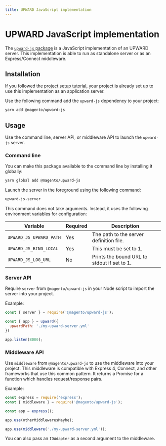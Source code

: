 ```yaml
---
title: UPWARD JavaScript implementation
---
```


# UPWARD JavaScript implementation

The [`upward-js` package][] is a JavaScript implementation of an UPWARD server.
This implementation is able to run as standalone server or as an Express/Connect middleware.

[`upward-js` package]: https://github.com/magento/pwa-studio/tree/master/packages/upward-js

## Installation

<InlineAlert variant="info" slots="text"/>

If you followed the [project setup tutorial][], your project is already set up to use this implementation as an application server.

[project setup tutorial]: /tutorials/setup-storefront/

Use the following command add the `upward-js` dependency to your project:

```sh
yarn add @magento/upward-js
```

## Usage

Use the command line, server API, or middleware API to launch the `upward-js` server.

### Command line

You can make this package available to the command line by installing it globally:

```sh
yarn global add @magento/upward-js
```

Launch the server in the foreground using the following command:

```sh
upward-js-server
```

This command does not take arguments.
Instead, it uses the following environment variables for configuration:

| Variable                | Required | Description                                 |
| ----------------------- | -------- | ------------------------------------------- |
| `UPWARD_JS_UPWARD_PATH` | Yes      | The path to the server definition file.     |
| `UPWARD_JS_BIND_LOCAL`  | Yes      | This must be set to 1.                      |
| `UPWARD_JS_LOG_URL`     | No       | Prints the bound URL to stdout if set to 1. |

### Server API

Require `server` from `@magento/upward-js` in your Node script to import the server into your project.

Example:

``` js
const { server } = require('@magento/upward-js');

const { app } = upward({
  upwardPath: './my-upward-server.yml'
})

app.listen(8000);
```

### Middleware API

Use `middleware` from `@magento/upward-js` to use the middleware into your project.
This middleware is compatible with Express 4, Connect, and other frameworks that use this common pattern.
It returns a Promise for a function which handles request/response pairs.

Example:

``` js
const express = require('express');
const { middleware } = require('@magento/upward-js');

const app = express();

app.use(otherMiddlewaresMaybe);

app.use(middleware('./my-upward-server.yml'));
```

You can also pass an `IOAdapter` as a second argument to the middleware.
